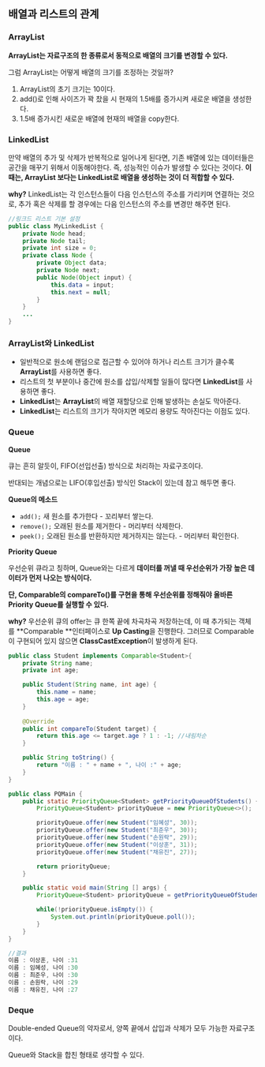 ## 배열과 리스트의 관계

### ArrayList

**ArrayList는 자료구조의 한 종류로서 동적으로 배열의 크기를 변경할 수 있다.**

그럼 ArrayList는 어떻게 배열의 크기를 조정하는 것일까?

1. ArrayList의 초기 크기는 10이다.
3. add()로 인해 사이즈가 꽉 찼을 시 현재의 1.5배를 증가시켜 새로운 배열을 생성한다.
4. 1.5배 증가시킨 새로운 배열에 현재의 배열을 copy한다.



### LinkedList

만약 배열의 추가 및 삭제가 반복적으로 일어나게 된다면, 기존 배열에 있는 데이터들은 공간을 매꾸기 위해서 이동해야한다. 즉, 성능적인 이슈가 발생할 수 있다는 것이다.
**이 때는, ArrayList 보다는 LinkedList로 배열을 생성하는 것이 더 적합할 수 있다.**

**why?** LinkedList는 각 인스턴스들이 다음 인스턴스의 주소를 가리키며 연결하는 것으로, 추가 혹은 삭제를 할 경우에는 다음 인스턴스의 주소를 변경만 해주면 된다.

```java
//링크드 리스트 기본 설정
public class MyLinkedList {
    private Node head;
    private Node tail;
    private int size = 0;
    private class Node {
        private Object data;
        private Node next;
        public Node(Object input) {
            this.data = input;
            this.next = null;
        }
    }
    ...
}
```



### ArrayList와 LinkedList

- 일반적으로 원소에 랜덤으로 접근할 수 있어야 하거나 리스트 크기가 클수록 **ArrayList**를 사용하면 좋다.
- 리스트의 첫 부분이나 중간에 원소를 삽입/삭제할 일들이 많다면 **LinkedList**를 사용하면 좋다.
- **LinkedList**는 **ArrayList**의 배열 재할당으로 인해 발생하는 손실도 막아준다.
- **LinkedList**는 리스트의 크기가 작아지면 메모리 용량도 작아진다는 이점도 있다.



### Queue

**Queue**

큐는 흔히 알듯이, FIFO(선입선출) 방식으로 처리하는 자료구조이다.

반대되는 개념으로는 LIFO(후입선출) 방식인 Stack이 있는데 참고 해두면 좋다.



**Queue의 메소드**

- `add();` 새 원소를 추가한다 - 꼬리부터 쌓는다.
- `remove();` 오래된 원소를 제거한다 - 머리부터 삭제한다.
- `peek();` 오래된 원소를 반환하지만 제거하지는 않는다. - 머리부터 확인한다.



**Priority Queue**

우선순위 큐라고 칭하며, Queue와는 다르게 **데이터를 꺼낼 때 우선순위가 가장 높은 데이터가 먼저 나오는 방식이다.**

**단, Comparable의 compareTo()를 구현을 통해 우선순위를 정해줘야 올바른 Priority Queue를 실행할 수 있다.**

**why?** 우선순위 큐의 offer는 큐 한쪽 끝에 차곡차곡 저장하는데, 이 때 추가되는 객체를 **Comparable **인터페이스로 **Up Casting**을 진행한다. 그러므로 Comparable이 구현되어 있지 않으면 **ClassCastException**이 발생하게 된다.

```java
public class Student implements Comparable<Student>{
    private String name;
    private int age;

    public Student(String name, int age) {
        this.name = name;
        this.age = age;
    }
    
    @Override
    public int compareTo(Student target) {
        return this.age <= target.age ? 1 : -1;	//내림차순
    }

    public String toString() {
        return "이름 : " + name + ", 나이 :" + age;
    }
}

public class PQMain {
    public static PriorityQueue<Student> getPriorityQueueOfStudents() {
        PriorityQueue<Student> priorityQueue = new PriorityQueue<>();

        priorityQueue.offer(new Student("임혜성", 30));
        priorityQueue.offer(new Student("최준우", 30));
        priorityQueue.offer(new Student("손원락", 29));
        priorityQueue.offer(new Student("이상훈", 31));
        priorityQueue.offer(new Student("채유진", 27));

        return priorityQueue;
    }

    public static void main(String [] args) {
        PriorityQueue<Student> priorityQueue = getPriorityQueueOfStudents();

        while(!priorityQueue.isEmpty()) {
            System.out.println(priorityQueue.poll());
        }
    }
}

//결과
이름 : 이상훈, 나이 :31
이름 : 임혜성, 나이 :30
이름 : 최준우, 나이 :30
이름 : 손원락, 나이 :29
이름 : 채유진, 나이 :27
```





### Deque

Double-ended Queue의 약자로서, 양쪽 끝에서 삽입과 삭제가 모두 가능한 자료구조이다.

Queue와 Stack을 합친 형태로 생각할 수 있다.
